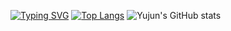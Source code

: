 [![Typing SVG](https://readme-typing-svg.demolab.com?font=Chakra+Petch&pause=500&random=false&width=435&lines=Hi+my+name+is+Yujun+Han;+I'm+a+beginner+Unity+developer)](https://git.io/typing-svg)
[![Top Langs](https://github-readme-stats.vercel.app/api/top-langs/?username=yujun07)](https://github.com/anuraghazra/github-readme-stats)
![Yujun's GitHub stats](https://github-readme-stats.vercel.app/api?username=yujun07&theme=ambient_gradient&show_icons=true)



<!--
**yujun07/yujun07** is a ✨ _special_ ✨ repository because its `README.md` (this file) appears on your GitHub profile.


Here are some ideas to get you started:

- 🔭 I’m currently working on ...
- 🌱 I’m currently learning ...
- 👯 I’m looking to collaborate on ...
- 🤔 I’m looking for help with ...
- 💬 Ask me about ...
- 📫 How to reach me: ...
- 😄 Pronouns: ...
- ⚡ Fun fact: ...
-->

